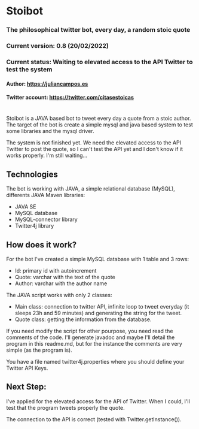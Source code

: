 # Stoibot
### The philosophical twitter bot, every day, a random stoic quote
### Current version: 0.8 (20/02/2022)
### Current status: Waiting to elevated access to the API Twitter to test the system
#### Author: https://juliancampos.es
#### Twitter account: https://twitter.com/citasestoicas
#

Stoibot is a JAVA based bot to tweet every day a quote from a stoic author. The target of the bot is create a simple mysql and java based system to test some libraries and the mysql driver.

The system is not finished yet. We need the elevated access to the API Twitter to post the quote, so I can't test the API yet and I don't know if it works properly. I'm still waiting...

## Technologies

The bot is working with JAVA, a simple relational database (MySQL), differents JAVA Maven libraries:

- JAVA SE
- MySQL database
- MySQL-connector library
- Twitter4j library

## How does it work?

For the bot I've created a simple MySQL database with 1 table and 3 rows:
- Id: primary id with autoincrement
- Quote: varchar with the text of the quote
- Author: varchar with the author name

The JAVA script works with only 2 classes:
- Main class: connection to twitter API, infinite loop to tweet everyday (it sleeps 23h and 59 minutes) and generating the string for the tweet.
- Quote class: getting the information from the database.

If you need modify the script for other pourpose, you need read the comments of the code. I'll generate javadoc and maybe I'll detail the program in this readme.md, but for the instance the comments are very simple (as the program is).

You have a file named twitter4j.properties where you should define your Twitter API Keys.

## Next Step:

I've applied for the elevated access for the API of Twitter. When I could, I'll test that the program tweets properly the quote.

The connection to the API is correct (tested with Twitter.getInstance()).




